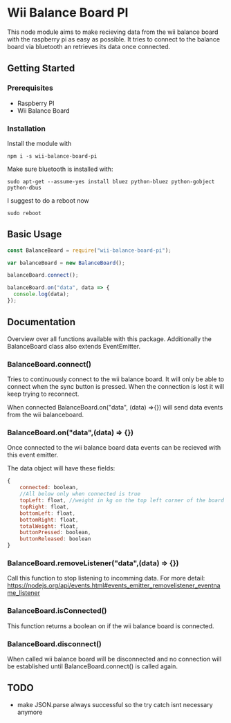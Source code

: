 # Wii Balance Board PI

This node module aims to make recieving data from the wii balance board with the raspberry pi as easy as possible. It tries to connect to the balance board via bluetooth an retrieves its data once connected.

## Getting Started

### Prerequisites

- Raspberry PI
- Wii Balance Board

### Installation

Install the module with

```
npm i -s wii-balance-board-pi
```

Make sure bluetooth is installed with:

```
sudo apt-get --assume-yes install bluez python-bluez python-gobject python-dbus
```

I suggest to do a reboot now

```
sudo reboot
```

## Basic Usage

```javascript
const BalanceBoard = require("wii-balance-board-pi");

var balanceBoard = new BalanceBoard();

balanceBoard.connect();

balanceBoard.on("data", data => {
  console.log(data);
});
```

## Documentation

Overview over all functions available with this package. Additionally the BalanceBoard class also extends EventEmitter.

### BalanceBoard.connect()

Tries to continuously connect to the wii balance board. It will only be able to connect when the sync button is pressed. When the connection is lost it will keep trying to reconnect.

When connected BalanceBoard.on("data", (data) =>{}) will send data events from the wii balanceboard.

### BalanceBoard.on("data",(data) => {})

Once connected to the wii balance board data events can be recieved with this event emitter.

The data object will have these fields:

```javascript
{
    connected: boolean,
    //All below only when connected is true
    topLeft: float, //weight in kg on the top left corner of the board
    topRight: float,
    bottomLeft: float,
    bottomRight: float,
    totalWeight: float,
    buttonPressed: boolean,
    buttonReleased: boolean
}
```

### BalanceBoard.removeListener("data",(data) => {})

Call this function to stop listening to incomming data.
For more detail: https://nodejs.org/api/events.html#events_emitter_removelistener_eventname_listener

### BalanceBoard.isConnected()

This function returns a boolean on if the wii balance board is connected.

### BalanceBoard.disconnect()

When called wii balance board will be disconnected and no connection will be established until BalanceBoard.connect() is called again.

## TODO

- make JSON.parse always successful so the try catch isnt necessary anymore
